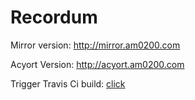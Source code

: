 # Recordum

Mirror version: http://mirror.am0200.com

Acyort Version: http://acyort.am0200.com

Trigger Travis Ci build: [click](https://github.com/LoeiFy/Recordum/settings/hooks/13446157)
